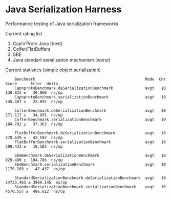 # Java Serialization Harness

Performance testing of Java serialization frameworks

Current rating list
 
1) Cap’n’Proto Java (best)
2) Colfer/FlatBuffers
3) SBE
4) Java standart serialization mechanism (worst)

Current statistics (simple object serialization)

        Benchmark                                                Mode  Cnt      Score      Error  Units
        CapnprotoBenchmark.deSerializationBenchmark              avgt   10    130.823 ±   30.060  ns/op
        CapnprotoBenchmark.serializationBenchmark                avgt   10    145.487 ±   22.092  ns/op
        
        CoflerBenchmark.deSerializationBenchmark                 avgt   10    271.117 ±   34.895  ns/op
        CoflerBenchmark.serializationBenchmark                   avgt   10    184.792 ±   37.363  ns/op
        
        FlatBufferBenchmark.deSerializationBenchmark             avgt   10    470.639 ±   42.592  ns/op
        FlatBufferBenchmark.serializationBenchmark               avgt   10    208.432 ±   10.183  ns/op
        
        SbeBenchmark.deSerializationBenchmark                    avgt   10    829.490 ±  104.786  ns/op
        SbeBenchmark.serializationBenchmark                      avgt   10   1170.203 ±   47.437  ns/op
        
        StandardSerializationBenchmark.deSerializationBenchmark  avgt   10  24733.463 ± 3909.145  ns/op
        StandardSerializationBenchmark.serializationBenchmark    avgt   10   4570.557 ±  496.812  ns/op
